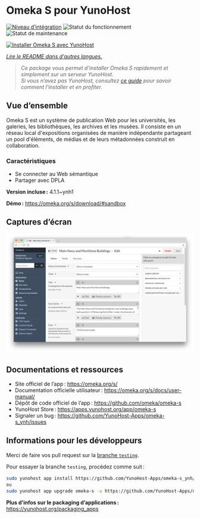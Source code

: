 <!--
Nota bene : ce README est automatiquement généré par <https://github.com/YunoHost/apps/tree/master/tools/readme_generator>
Il NE doit PAS être modifié à la main.
-->

# Omeka S pour YunoHost

[![Niveau d’intégration](https://dash.yunohost.org/integration/omeka-s.svg)](https://ci-apps.yunohost.org/ci/apps/omeka-s/) ![Statut du fonctionnement](https://ci-apps.yunohost.org/ci/badges/omeka-s.status.svg) ![Statut de maintenance](https://ci-apps.yunohost.org/ci/badges/omeka-s.maintain.svg)

[![Installer Omeka S avec YunoHost](https://install-app.yunohost.org/install-with-yunohost.svg)](https://install-app.yunohost.org/?app=omeka-s)

*[Lire le README dans d'autres langues.](./ALL_README.md)*

> *Ce package vous permet d’installer Omeka S rapidement et simplement sur un serveur YunoHost.*  
> *Si vous n’avez pas YunoHost, consultez [ce guide](https://yunohost.org/install) pour savoir comment l’installer et en profiter.*

## Vue d’ensemble

Omeka S est un système de publication Web pour les universités, les galeries, les bibliothèques, les archives et les musées. Il consiste en un réseau local d'expositions organisées de manière indépendante partageant un pool d'éléments, de médias et de leurs métadonnées construit en collaboration.

### Caractéristiques

- Se connecter au Web sémantique
- Partager avec DPLA

**Version incluse :** 4.1.1~ynh1

**Démo :** <https://omeka.org/s/download/#sandbox>

## Captures d’écran

![Capture d’écran de Omeka S](./doc/screenshots/omeka-s.png)

## Documentations et ressources

- Site officiel de l’app : <https://omeka.org/s/>
- Documentation officielle utilisateur : <https://omeka.org/s/docs/user-manual/>
- Dépôt de code officiel de l’app : <https://github.com/omeka/omeka-s>
- YunoHost Store : <https://apps.yunohost.org/app/omeka-s>
- Signaler un bug : <https://github.com/YunoHost-Apps/omeka-s_ynh/issues>

## Informations pour les développeurs

Merci de faire vos pull request sur la [branche `testing`](https://github.com/YunoHost-Apps/omeka-s_ynh/tree/testing).

Pour essayer la branche `testing`, procédez comme suit :

```bash
sudo yunohost app install https://github.com/YunoHost-Apps/omeka-s_ynh/tree/testing --debug
ou
sudo yunohost app upgrade omeka-s -u https://github.com/YunoHost-Apps/omeka-s_ynh/tree/testing --debug
```

**Plus d’infos sur le packaging d’applications :** <https://yunohost.org/packaging_apps>
